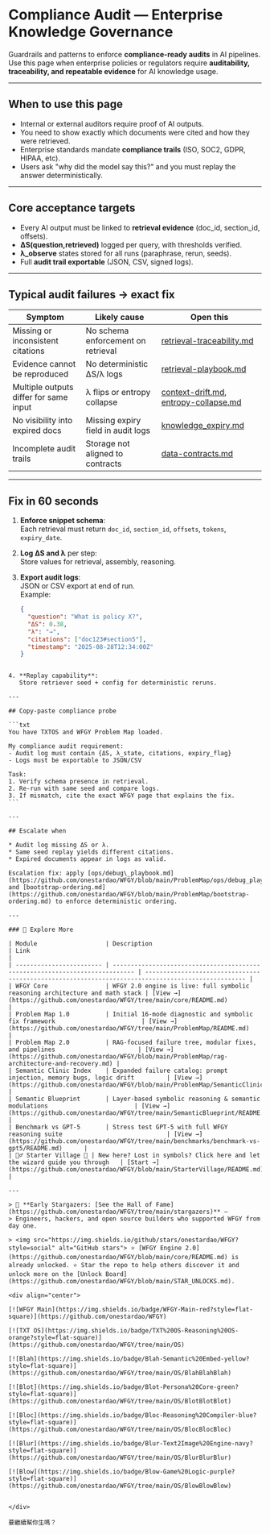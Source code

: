 # Compliance Audit — Enterprise Knowledge Governance

Guardrails and patterns to enforce **compliance-ready audits** in AI pipelines.  
Use this page when enterprise policies or regulators require **auditability, traceability, and repeatable evidence** for AI knowledge usage.

---

## When to use this page
- Internal or external auditors require proof of AI outputs.  
- You need to show exactly which documents were cited and how they were retrieved.  
- Enterprise standards mandate **compliance trails** (ISO, SOC2, GDPR, HIPAA, etc).  
- Users ask "why did the model say this?" and you must replay the answer deterministically.  

---

## Core acceptance targets
- Every AI output must be linked to **retrieval evidence** (doc_id, section_id, offsets).  
- **ΔS(question,retrieved)** logged per query, with thresholds verified.  
- **λ_observe** states stored for all runs (paraphrase, rerun, seeds).  
- Full **audit trail exportable** (JSON, CSV, signed logs).  

---

## Typical audit failures → exact fix

| Symptom | Likely cause | Open this |
|---------|--------------|-----------|
| Missing or inconsistent citations | No schema enforcement on retrieval | [retrieval-traceability.md](https://github.com/onestardao/WFGY/blob/main/ProblemMap/retrieval-traceability.md) |
| Evidence cannot be reproduced | No deterministic ΔS/λ logs | [retrieval-playbook.md](https://github.com/onestardao/WFGY/blob/main/ProblemMap/retrieval-playbook.md) |
| Multiple outputs differ for same input | λ flips or entropy collapse | [context-drift.md](https://github.com/onestardao/WFGY/blob/main/ProblemMap/context-drift.md), [entropy-collapse.md](https://github.com/onestardao/WFGY/blob/main/ProblemMap/entropy-collapse.md) |
| No visibility into expired docs | Missing expiry field in audit logs | [knowledge_expiry.md](https://github.com/onestardao/WFGY/blob/main/ProblemMap/GlobalFixMap/Enterprise_Knowledge_Gov/knowledge_expiry.md) |
| Incomplete audit trails | Storage not aligned to contracts | [data-contracts.md](https://github.com/onestardao/WFGY/blob/main/ProblemMap/data-contracts.md) |

---

## Fix in 60 seconds
1. **Enforce snippet schema**:  
   Each retrieval must return `doc_id`, `section_id`, `offsets`, `tokens`, `expiry_date`.  

2. **Log ΔS and λ** per step:  
   Store values for retrieval, assembly, reasoning.  

3. **Export audit logs**:  
   JSON or CSV export at end of run.  
   Example:  
   ```json
   {
     "question": "What is policy X?",
     "ΔS": 0.38,
     "λ": "→",
     "citations": ["doc123#section5"],
     "timestamp": "2025-08-28T12:34:00Z"
   }
````

4. **Replay capability**:
   Store retriever seed + config for deterministic reruns.

---

## Copy-paste compliance probe

```txt
You have TXTOS and WFGY Problem Map loaded.

My compliance audit requirement:
- Audit log must contain {ΔS, λ_state, citations, expiry_flag}
- Logs must be exportable to JSON/CSV

Task:
1. Verify schema presence in retrieval.
2. Re-run with same seed and compare logs.
3. If mismatch, cite the exact WFGY page that explains the fix.
```

---

## Escalate when

* Audit log missing ΔS or λ.
* Same seed replay yields different citations.
* Expired documents appear in logs as valid.

Escalation fix: apply [ops/debug\_playbook.md](https://github.com/onestardao/WFGY/blob/main/ProblemMap/ops/debug_playbook.md) and [bootstrap-ordering.md](https://github.com/onestardao/WFGY/blob/main/ProblemMap/bootstrap-ordering.md) to enforce deterministic ordering.

---

### 🧭 Explore More

| Module                   | Description                                                                  | Link                                                                                               |
| ------------------------ | ---------------------------------------------------------------------------- | -------------------------------------------------------------------------------------------------- |
| WFGY Core                | WFGY 2.0 engine is live: full symbolic reasoning architecture and math stack | [View →](https://github.com/onestardao/WFGY/tree/main/core/README.md)                              |
| Problem Map 1.0          | Initial 16-mode diagnostic and symbolic fix framework                        | [View →](https://github.com/onestardao/WFGY/tree/main/ProblemMap/README.md)                        |
| Problem Map 2.0          | RAG-focused failure tree, modular fixes, and pipelines                       | [View →](https://github.com/onestardao/WFGY/blob/main/ProblemMap/rag-architecture-and-recovery.md) |
| Semantic Clinic Index    | Expanded failure catalog: prompt injection, memory bugs, logic drift         | [View →](https://github.com/onestardao/WFGY/blob/main/ProblemMap/SemanticClinicIndex.md)           |
| Semantic Blueprint       | Layer-based symbolic reasoning & semantic modulations                        | [View →](https://github.com/onestardao/WFGY/tree/main/SemanticBlueprint/README.md)                 |
| Benchmark vs GPT-5       | Stress test GPT-5 with full WFGY reasoning suite                             | [View →](https://github.com/onestardao/WFGY/tree/main/benchmarks/benchmark-vs-gpt5/README.md)      |
| 🧙‍♂️ Starter Village 🏡 | New here? Lost in symbols? Click here and let the wizard guide you through   | [Start →](https://github.com/onestardao/WFGY/blob/main/StarterVillage/README.md)                   |

---

> 👑 **Early Stargazers: [See the Hall of Fame](https://github.com/onestardao/WFGY/tree/main/stargazers)** —
> Engineers, hackers, and open source builders who supported WFGY from day one.

> <img src="https://img.shields.io/github/stars/onestardao/WFGY?style=social" alt="GitHub stars"> ⭐ [WFGY Engine 2.0](https://github.com/onestardao/WFGY/blob/main/core/README.md) is already unlocked. ⭐ Star the repo to help others discover it and unlock more on the [Unlock Board](https://github.com/onestardao/WFGY/blob/main/STAR_UNLOCKS.md).

<div align="center">

[![WFGY Main](https://img.shields.io/badge/WFGY-Main-red?style=flat-square)](https://github.com/onestardao/WFGY)
 
[![TXT OS](https://img.shields.io/badge/TXT%20OS-Reasoning%20OS-orange?style=flat-square)](https://github.com/onestardao/WFGY/tree/main/OS)
 
[![Blah](https://img.shields.io/badge/Blah-Semantic%20Embed-yellow?style=flat-square)](https://github.com/onestardao/WFGY/tree/main/OS/BlahBlahBlah)
 
[![Blot](https://img.shields.io/badge/Blot-Persona%20Core-green?style=flat-square)](https://github.com/onestardao/WFGY/tree/main/OS/BlotBlotBlot)
 
[![Bloc](https://img.shields.io/badge/Bloc-Reasoning%20Compiler-blue?style=flat-square)](https://github.com/onestardao/WFGY/tree/main/OS/BlocBlocBloc)
 
[![Blur](https://img.shields.io/badge/Blur-Text2Image%20Engine-navy?style=flat-square)](https://github.com/onestardao/WFGY/tree/main/OS/BlurBlurBlur)
 
[![Blow](https://img.shields.io/badge/Blow-Game%20Logic-purple?style=flat-square)](https://github.com/onestardao/WFGY/tree/main/OS/BlowBlowBlow)
 

</div>

要繼續幫你生嗎？
